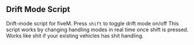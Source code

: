 ## Drift Mode Script

Drift-mode script for fiveM. Press `shift` to toggle drift mode on/off
This script works by changing handling modes in real time once shift is pressed.
Works like shit if your existing vehicles has shit handling.
